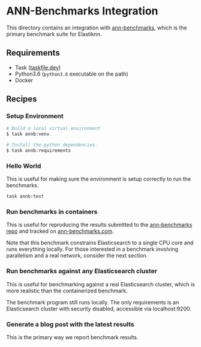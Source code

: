# ANN-Benchmarks Integration

This directory contains an integration with [ann-benchmarks](https://github.com/erikbern/ann-benchmarks), which is the primary benchmark suite for Elastiknn.

## Requirements

- Task ([taskfile.dev](https://taskfile.dev/#/installation))
- Python3.6 (`python3.6` executable on the path)
- Docker

## Recipes

### Setup Environment

```bash
# Build a local virtual environment
$ task annb:venv

# Install the python dependencies.
$ task annb:requirements
```

### Hello World

This is useful for making sure the environment is setup correctly to run the benchmarks.

```bash
task annb:test
```

### Run benchmarks in containers

This is useful for reproducing the results submitted to the [ann-benchmarks repo](https://github.com/erikbern/ann-benchmarks) and tracked on [ann-benchmarks.com](http://ann-benchmarks.com/).

Note that this benchmark constrains Elasticsearch to a single CPU core and runs everything locally. 
For those interested in a benchmark involving parallelism and a real network, consider the next section.  

### Run benchmarks against any Elasticsearch cluster

This is useful for benchmarking against a real Elasticsearch cluster, which is more realistic than the containerized benchmark.

The benchmark program still runs locally.
The only requirements is an Elasticsearch cluster with security disabled, accessible via localhost:9200.  

### Generate a blog post with the latest results

This is the primary way we report benchmark results. 